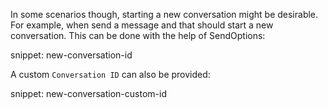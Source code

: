 
In some scenarios though, starting a new conversation might be desirable. For example, when send a message and that should start a new conversation. This can be done with the help of SendOptions:

snippet: new-conversation-id

A custom `Conversation ID` can also be provided:

snippet: new-conversation-custom-id
